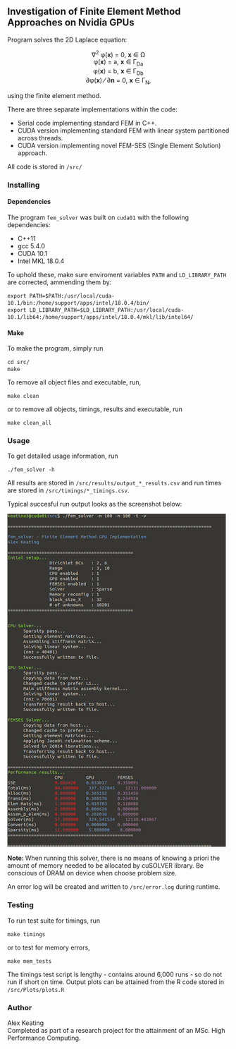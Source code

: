 ## Investigation of Finite Element Method Approaches on Nvidia GPUs

Program solves the 2D Laplace equation:  

<center> &#8711;<sup>2</sup> &phi;(<b>x</b>) = 0, <b>x</b> &#8712; &Omega; <br>
&phi;(<b>x</b>) = a, <b>x</b> &#8712; &Gamma;<sub>Da</sub>  <br>
&phi;(<b>x</b>) = b, <b>x</b> &#8712; &Gamma;<sub>Db</sub> <br>  
&part;&phi;(<b>x</b>) &frasl; &part;<b>n</b> = 0, <b>x</b> &#8712; &Gamma;<sub>N</sub>, <br>
</center>

using the finite element method.

There are three separate implementations within the code:
* Serial code implementing standard FEM in C++.
* CUDA version implementing standard FEM with linear system partitioned across threads.
* CUDA version implementing novel FEM-SES (Single Element Solution) approach.  

All code is stored in `/src/`

### Installing

#### Dependencies
The program `fem_solver` was built on `cuda01` with the following dependencies:
* C++11
* gcc 5.4.0
* CUDA 10.1
* Intel MKL 18.0.4  

To uphold these, make sure enviroment variables `PATH` and `LD_LIBRARY_PATH` are corrected, ammending them by:
```
export PATH=$PATH:/usr/local/cuda-10.1/bin:/home/support/apps/intel/18.0.4/bin/
export LD_LIBRARY_PATH=$LD_LIBRARY_PATH:/usr/local/cuda-10.1/lib64:/home/support/apps/intel/18.0.4/mkl/lib/intel64/
```
#### Make
To make the program, simply run
```
cd src/
make
```

To remove all object files and executable, run,
```
make clean
```
or to remove all objects, timings, results and executable, run
```
make clean_all
```

### Usage
To get detailed usage information, run
```
./fem_solver -h
```
All results are stored in `/src/results/output_*_results.csv` and run times are stored in `/src/timings/*_timings.csv`.

Typical succesful run output looks as the screenshot below:

![Run Screen](run_screen.png?raw=true "Runtime Screenshot")

<b> Note: </b> When running this solver, there is no means of knowing a priori the amount of memory needed to be allocated by cuSOLVER library. Be conscious of DRAM on device when choose problem size.

An error log will be created and written to `/src/error.log` during runtime.

### Testing

To run test suite for timings, run
```
make timings
```
or to test for memory errors,
```
make mem_tests
```
The timings test script is lengthy - contains around 6,000 runs - so do not run if short on time. Output plots can be attained from the R code stored in `/src/Plots/plots.R`

### Author
Alex Keating  
Completed as part of a research project for the attainment of an MSc. High Performance Computing.
